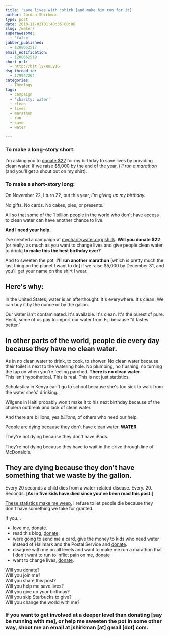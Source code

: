 ```yaml
---
title: 'save lives with jshirk [and make him run for it]'
author: Jordan Shirkman
type: post
date: 2010-11-02T01:48:35+00:00
slug: /water/
superawesome:
  - 'false'
jabber_published:
  - 1288662517
email_notification:
  - 1288662519
short-url:
  - http://bit.ly/euLy1G
dsq_thread_id:
  - 179947264
categories:
  - Theology
tags:
  - campaign
  - 'charity: water'
  - clean
  - lives
  - marathon
  - run
  - save
  - water

---
```

<!-- p.p1 {margin: 0.0px 0.0px 0.0px 0.0px; font: 12.0px Helvetica} p.p2 {margin: 0.0px 0.0px 0.0px 0.0px; font: 12.0px Helvetica; min-height: 14.0px} -->

### To make a long-story short:

I'm asking you to [donate $22](http://mycharitywater.org/jshirk) for my birthday to save lives by providing clean water. If we raise $5,000 by the end of the year, _I'll run a marathon_ (and you'll get a shout out on my shirt).

### To make a short-story long:

On November 22, I turn 22, but this year, _I'm giving up my birthday._

No gifts. No cards. No cakes, pies, or presents.<!--more-->

All so that some of the 1 billion people in the world who don't have access to clean water can have another chance to live.

**And I need your help.**

I've created a campaign at [mycharitywater.org/jshirk](http://mycharitywater.org/jshirk). **Will you donate $22** [or really, as much as you want to change lives and give people clean water to drink] **to make this the best birthday ever?**

And to sweeten the pot, **I'll run another marathon** [which is pretty much the last thing on the planet I want to do] if we raise $5,000 by December 31, and you'll get your name on the shirt I wear.

## **Here's why:**

In the United States, water is an afterthought. It's everywhere. It's clean. We can buy it by the ounce or by the gallon.

Our water isn't contaminated. It's available. It's clean. It's the purest of pure. Heck, some of us pay to import our water from Fiji because &#8220;it tastes better.&#8221;

## In other parts of the world, people die every day because they have no clean water.

As in no clean water to drink, to cook, to shower. No clean water because their toilet is next to the watering hole. No plumbing, no flushing, no turning the tap on when you're feeling parched. **There is no clean water.**  
This isn't hypothetical. This is real. This is not just statistics.

Scholastica in Kenya can't go to school because she's too sick to walk from the water she's' drinking.

Wilgens in Haiti probably won't make it to his next birthday because of the cholera outbreak and lack of clean water.

And there are billions, yes _billions_, of others who need our help.

People are dying because they don't have clean water. **WATER**.

They're not dying because they don't have iPads.

They're not dying because they have to wait in the drive through line of McDonald's.

## **They are dying because they don't have something that we waste by the gallon.**

Every 20 seconds a child dies from a water-related disease. Every. 20. Seconds. [**As in five kids have died since you've been read this post.**]

[These statistics make me weep.](http://water.org/learn-about-the-water-crisis/facts/) I refuse to let people die because they don't have something we take for granted.

If you…

  * love me, [donate](http://mycharitywater.org/jshirk).
  * read this blog, [donate](http://mycharitywater.org/jshirk).
  * were going to send me a card, give the money to kids who need water instead of Hallmark and the Postal Service and [donate](http://mycharitywater.org/jshirk).
  * disagree with me on all levels and want to make me run a marathon that I don't want to run to inflict pain on me, [donate](http://mycharitywater.org/jshirk)
  * want to change lives, [donate](http://mycharitywater.org/jshirk).

Will you [donate](http://mycharitywater.org/jshirk)?  
WIll you join me?  
Will you share this post?  
Will you help me save lives?  
Will you give up _your_ birthday?  
Will you skip Starbucks to give?  
WIll you change the world with me?

### If you want to get involved at a deeper level than donating [say be running with me], or help me sweeten the pot in some other way, shoot me an email at jshirkman [at] gmail [dot] com.
